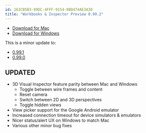 ```yaml
---
id: 163CB5B3-99DC-4FFF-9154-8B0474AE3A30
title: "Workbooks & Inspector Preview 0.99.2"
---
```


* [Download for Mac](https://dl.xamarin.com/interactive/XamarinInteractive-0.99.2.0.pkg)
* [Download for Windows](https://dl.xamarin.com/interactive/XamarinInteractive-0.99.2.0.msi)

This is a minor update to:

* [0.99.1](/releases/inspector/preview/inspector-0.99.1)
* [0.99.0](/releases/inspector/preview/inspector-0.99.0)

## UPDATED

* 3D Visual Inspector feature parity between Mac and Windows
  * Toggle between wire frames and content
  * Reset camera
  * Switch between 2D and 3D perspectives
  * Toggle hidden views
* View picker support for the Google Android emulator
* Increased connection timeout for device simulators & emulators
* Nicer status/alert UX on Windows to match Mac
* Various other minor bug fixes

